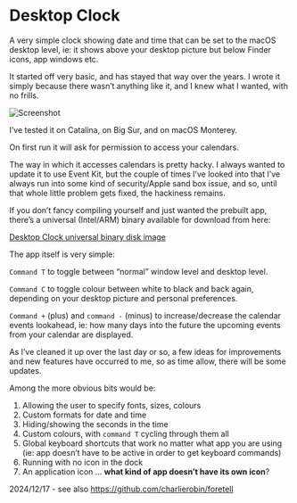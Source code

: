 # Desktop Clock
 
A very simple clock showing date and time that can be set to the macOS desktop level, ie: it shows above your desktop picture but below Finder icons, app windows etc.

It started off very basic, and has stayed that way over the years. I wrote it simply because there wasn’t anything like it, and I knew what I wanted, with no frills.

![Screenshot](/screenshots/screenshot1.png)

I’ve tested it on Catalina, on Big Sur, and on macOS Monterey.

On first run it will ask for permission to access your calendars.

The way in which it accesses calendars is pretty hacky. I always wanted to update it to use Event Kit, but the couple of times I’ve looked into that I’ve always run into some kind of security/Apple sand box issue, and so, until that whole little problem gets fixed, the hackiness remains.

If you don’t fancy compiling yourself and just wanted the prebuilt app, there’s a universal (Intel/ARM) binary available for download from here:

[Desktop Clock universal binary disk image](https://dl.dropboxusercontent.com/s/s8jz3gdcnt1h1fv/DesktopClock.dmg.zip?dl=0)

The app itself is very simple:

`Command T` to toggle between “normal” window level and desktop level.

`Command C` to toggle colour between white to black and back again, depending on your desktop picture and personal preferences.

`Command +` (plus) and `command -` (minus) to increase/decrease the calendar events lookahead, ie: how many days into the future the upcoming events from your calendar are displayed.

As I’ve cleaned it up over the last day or so, a few ideas for improvements and new features have occurred to me, so as time allow, there will be some updates.

Among the more obvious bits would be:

1. Allowing the user to specify fonts, sizes, colours
2. Custom formats for date and time
3. Hiding/showing the seconds in the time
4. Custom colours, with `command T` cycling through them all
5. Global keyboard shortcuts that work no matter what app you are using (ie: app doesn’t have to be active in order to get keyboard commands)
6. Running with no icon in the dock
7. An application icon ... **what kind of app doesn’t have its own icon**?

2024/12/17 - see also https://github.com/charlierobin/foretell

